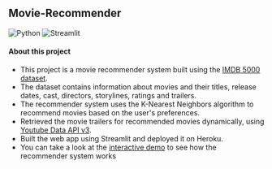 ## Movie-Recommender
![Python](https://img.shields.io/badge/Python-FFD43B?style=for-the-badge&logo=python&logoColor=blue)
![Streamlit](https://img.shields.io/badge/Streamlit-FF4B4B?style=for-the-badge&logo=Streamlit&logoColor=white)
#### About this project
- This project is a movie recommender system built using the [IMDB 5000 dataset](https://www.kaggle.com/carolzhangdc/imdb-5000-movie-dataset). 
- The dataset contains information about movies and their titles, release dates, cast, directors, storylines, ratings and trailers. 
- The recommender system uses the K-Nearest Neighbors algorithm to recommend movies based on the user's preferences.
- Retrieved the movie trailers for recommended movies dynamically, using [Youtube Data API v3](https://developers.google.com/youtube/v3).
- Built the web app using Streamlit and deployed it on Heroku.
- You can take a look at the [interactive demo](https://imdb5000-movie-recommender.herokuapp.com) to see how the recommender system works
